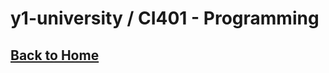 # y1-university / CI401 - Programming

## [Back to Home](https://github.com/summerysaturn/y1-university)

